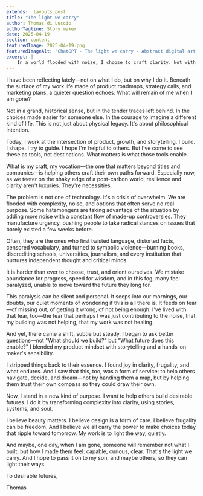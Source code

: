 ```yaml
---
extends: _layouts.post
title: "The light we carry"
author: Thomas di Luccio
authorTagline: Story maker
date: 2025-04-19
section: content
featuredImage: 2025-04-19.png
featuredImageAlt: "ChatGPT - The light we carry - Abstract digital art featuring geometric shapes, reflections, and light patterns. Vibrant color palette with a futuristic, dreamy atmosphere. Crystal-like textures, gradients, and layered transparency effects. Modern visual aesthetic."
excerpt: |
    In a world flooded with noise, I choose to craft clarity. Not with loud proclamations, but with quiet intention. This is a reflection on purpose, on beauty, and on the gentle power of helping others find their way toward a more resilient tomorrow.
---
```


I have been reflecting lately—not on what I do, but on why I do it. Beneath the surface of my work life made of product roadmaps, strategy calls, and marketing plans, a quieter question echoes: What will remain of me when I am gone?

Not in a grand, historical sense, but in the tender traces left behind. In the choices made easier for someone else. In the courage to imagine a different kind of life. This is not just about physical legacy. It's about philosophical intention.

Today, I work at the intersection of product, growth, and storytelling. I build. I shape. I try to guide. I hope I'm helpful to others. But I've come to see these as tools, not destinations. What matters is what those tools enable.

What is my craft, my vocation—the one that matters beyond titles and companies—is helping others craft their own paths forward. Especially now, as we teeter on the shaky edge of a post-carbon world, resilience and clarity aren't luxuries. They're necessities.

The problem is not one of technology. It's a crisis of overwhelm. We are flooded with complexity, noise, and options that often serve no real purpose. Some hatemongers are taking advantage of the situation by adding more noise with a constant flow of made-up controversies. They manufacture urgency, pushing people to take radical stances on issues that barely existed a few weeks before.

Often, they are the ones who first twisted language, distorted facts, censored vocabulary, and turned to symbolic violence—burning books, discrediting schools, universities, journalism, and every institution that nurtures independent thought and critical minds.

It is harder than ever to choose, trust, and orient ourselves. We mistake abundance for progress, speed for wisdom, and in this fog, many feel paralyzed, unable to move toward the future they long for.

This paralysis can be silent and personal. It seeps into our mornings, our doubts, our quiet moments of wondering if this is all there is. It feeds on fear—of missing out, of getting it wrong, of not being enough. I've lived with that fear, too—the fear that perhaps I was just contributing to the noise, that my building was not helping, that my work was not healing.

And yet, there came a shift, subtle but steady. I began to ask better questions—not "What should we build?" but "What future does this enable?" I blended my product mindset with storytelling and a hands-on maker's sensibility.

I stripped things back to their essence. I found joy in clarity, frugality, and what endures. And I saw that this, too, was a form of service: to help others navigate, decide, and dream—not by handing them a map, but by helping them trust their own compass so they could draw their own.

Now, I stand in a new kind of purpose. I want to help others build desirable futures. I do it by transforming complexity into clarity, using stories, systems, and soul.

I believe beauty matters. I believe design is a form of care. I believe frugality can be freedom. And I believe we all carry the power to make choices today that ripple toward tomorrow. My work is to light the way, quietly.

And maybe, one day, when I am gone, someone will remember not what I built, but how I made them feel: capable, curious, clear. That's the light we carry. And I hope to pass it on to my son, and maybe others, so they can light their ways.

To desirable futures,

Thomas
